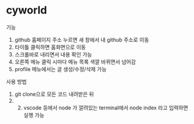 # cyworld
기능
1. github 홈페이지 주소 누르면 새 창에서 내 github 주소로 이동
2. 타이틀 클릭하면 홈화면으로 이동
3. 스크롤바로 내리면서 내용 확인 가능
4. 오른쪽 메뉴 클릭 시마다 메뉴 목록 색깔 바뀌면서 넘어감
5. profile 메뉴에서는 글 생성/수정/삭제 가능

사용 방법
1. git clone으로 모든 코드 내려받은 뒤 
2. 2. vscode 등에서 node 가 깔려있는 terminal에서 node index 라고 입력하면 실행 가능
